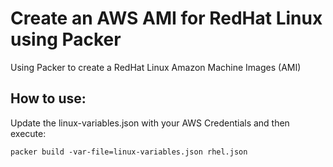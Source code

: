 # Create an AWS AMI for RedHat Linux using Packer

Using Packer to create a RedHat Linux Amazon Machine Images (AMI) 

## How to use:

Update the linux-variables.json with your AWS Credentials and then execute:

```
packer build -var-file=linux-variables.json rhel.json
```
